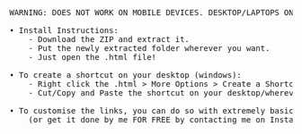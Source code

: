 <pre>
WARNING: DOES NOT WORK ON MOBILE DEVICES. DESKTOP/LAPTOPS ONLY!!!!!!!!!!!!!!!

• Install Instructions:
	- Download the ZIP and extract it.
	- Put the newly extracted folder wherever you want.
	- Just open the .html file!

• To create a shortcut on your desktop (windows): 
	- Right click the .html > More Options > Create a Shortcut.
	- Cut/Copy and Paste the shortcut on your desktop/wherever you want.
      
• To customise the links, you can do so with extremely basic html knowledge 
	(or get it done by me FOR FREE by contacting me on Instagram @pavbhaji_520)
</pre>
